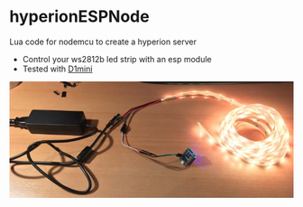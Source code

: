 # hyperionESPNode
Lua code for nodemcu to create a hyperion server

* Control your ws2812b led strip with an esp module
* Tested with [D1mini](http://www.wemos.cc/Products/d1_mini.html)

![](doc/foto.jpg?raw "Foto")
